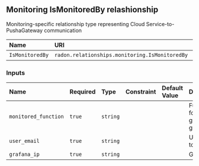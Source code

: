 ## Monitoring IsMonitoredBy relashionship

Monitoring-specific relationship type representing Cloud Service-to-PushaGateway communication

| Name            | URI                                            | Version | Derived From                     |
| :-------------- | :--------------------------------------------- | :------ | :------------------------------- |
| `IsMonitoredBy` | `radon.relationships.monitoring.IsMonitoredBy` | 1.0.0   | `tosca.relationships.ConnectsTo` |

### Inputs

| Name                 | Required | Type     | Constraint | Default Value | Description                       |
| :------------------- | :------- | :------- | :--------- | :------------ | :-------------------------------- |
| `monitored_function` | `true`   | `string` |            |               | Function for the generated graphs |
| `user_email`         | `true`   | `string` |            |               | User Email to Grafana             |
| `grafana_ip`         | `true`   | `string` |            |               | Grafana ip                        |
